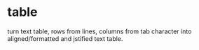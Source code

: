 # table
turn text table, rows from lines, columns from tab character into aligned/formatted and jstified text table.
